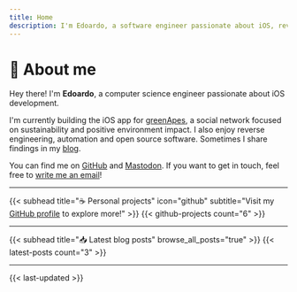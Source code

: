 ```yaml
---
title: Home
description: I'm Edoardo, a software engineer passionate about iOS, reverse engineering and open source software.
---
```


# 👋 About me
Hey there! I'm **Edoardo**, a computer science engineer passionate about iOS development. 

I'm currently building the iOS app for [greenApes](https://www.greenapes.com/en/), a social network focused on sustainability and positive environment impact. I also enjoy reverse engineering, automation and open source software. Sometimes I share findings in my [blog](/blog).

You can find me on [GitHub](https://github.com/n3d1117/) and [Mastodon](https://mastodon.social/@nedo/). If you want to get in touch, feel free to [write me an email](mailto:contact@edoardo.fyi)!

---

{{< subhead title="☕️ Personal projects" icon="github" subtitle="Visit my [GitHub profile](https://github.com/n3d1117/) to explore more!" >}}
{{< github-projects count="6" >}}

---

{{< subhead title="📥 Latest blog posts" browse_all_posts="true" >}}
{{< latest-posts count="3" >}}

---

{{< last-updated >}}